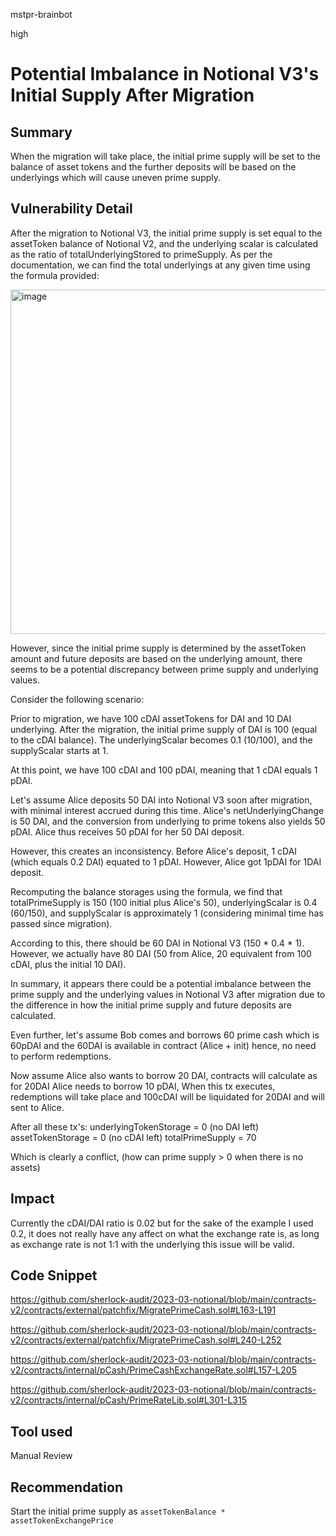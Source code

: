 mstpr-brainbot

high

# Potential Imbalance in Notional V3's Initial Supply After Migration

## Summary
When the migration will take place, the initial prime supply will be set to the balance of asset tokens and the further deposits will be based on the underlyings which will cause uneven prime supply.
## Vulnerability Detail
After the migration to Notional V3, the initial prime supply is set equal to the assetToken balance of Notional V2, and the underlying scalar is calculated as the ratio of totalUnderlyingStored to primeSupply. As per the documentation, we can find the total underlyings at any given time using the formula provided:

<img width="551" alt="image" src="https://github.com/sherlock-audit/2023-03-notional-mstpr/assets/120012681/de638ed9-b7e2-4f5a-8aba-b4088b0259de">

However, since the initial prime supply is determined by the assetToken amount and future deposits are based on the underlying amount, there seems to be a potential discrepancy between prime supply and underlying values.

Consider the following scenario:

Prior to migration, we have 100 cDAI assetTokens for DAI and 10 DAI underlying. After the migration, the initial prime supply of DAI is 100 (equal to the cDAI balance). The underlyingScalar becomes 0.1 (10/100), and the supplyScalar starts at 1.

At this point, we have 100 cDAI and 100 pDAI, meaning that 1 cDAI equals 1 pDAI.

Let's assume Alice deposits 50 DAI into Notional V3 soon after migration, with minimal interest accrued during this time. Alice's netUnderlyingChange is 50 DAI, and the conversion from underlying to prime tokens also yields 50 pDAI. Alice thus receives 50 pDAI for her 50 DAI deposit.

However, this creates an inconsistency. Before Alice's deposit, 1 cDAI (which equals 0.2 DAI) equated to 1 pDAI. However, Alice got 1pDAI for 1DAI deposit.

Recomputing the balance storages using the formula, we find that totalPrimeSupply is 150 (100 initial plus Alice's 50), underlyingScalar is 0.4 (60/150), and supplyScalar is approximately 1 (considering minimal time has passed since migration).

According to this, there should be 60 DAI in Notional V3 (150 * 0.4 * 1). However, we actually have 80 DAI (50 from Alice, 20 equivalent from 100 cDAI, plus the initial 10 DAI).

In summary, it appears there could be a potential imbalance between the prime supply and the underlying values in Notional V3 after migration due to the difference in how the initial prime supply and future deposits are calculated.

Even further, let's assume Bob comes and borrows 60 prime cash which is 60pDAI and the 60DAI is available in contract (Alice + init) hence, no need to perform redemptions.

Now assume Alice also wants to borrow 20 DAI, contracts will calculate as for 20DAI Alice needs to borrow 10 pDAI, 
When this tx executes, redemptions will take place and 100cDAI will be liquidated for 20DAI and will sent to Alice.

After all these tx's:
underlyingTokenStorage = 0 (no DAI left)
assetTokenStorage = 0 (no cDAI left)
totalPrimeSupply = 70 
 
 Which is clearly a conflict, (how can prime supply > 0 when there is no assets)
## Impact
Currently the cDAI/DAI ratio is 0.02 but for the sake of the example I used 0.2, it does not really have any affect on what the exchange rate is, as long as exchange rate is not 1:1 with the underlying this issue will be valid.
## Code Snippet
https://github.com/sherlock-audit/2023-03-notional/blob/main/contracts-v2/contracts/external/patchfix/MigratePrimeCash.sol#L163-L191

https://github.com/sherlock-audit/2023-03-notional/blob/main/contracts-v2/contracts/external/patchfix/MigratePrimeCash.sol#L240-L252

https://github.com/sherlock-audit/2023-03-notional/blob/main/contracts-v2/contracts/internal/pCash/PrimeCashExchangeRate.sol#L157-L205

https://github.com/sherlock-audit/2023-03-notional/blob/main/contracts-v2/contracts/internal/pCash/PrimeRateLib.sol#L301-L315
## Tool used

Manual Review

## Recommendation
Start the initial prime supply as 
`assetTokenBalance * assetTokenExchangePrice`